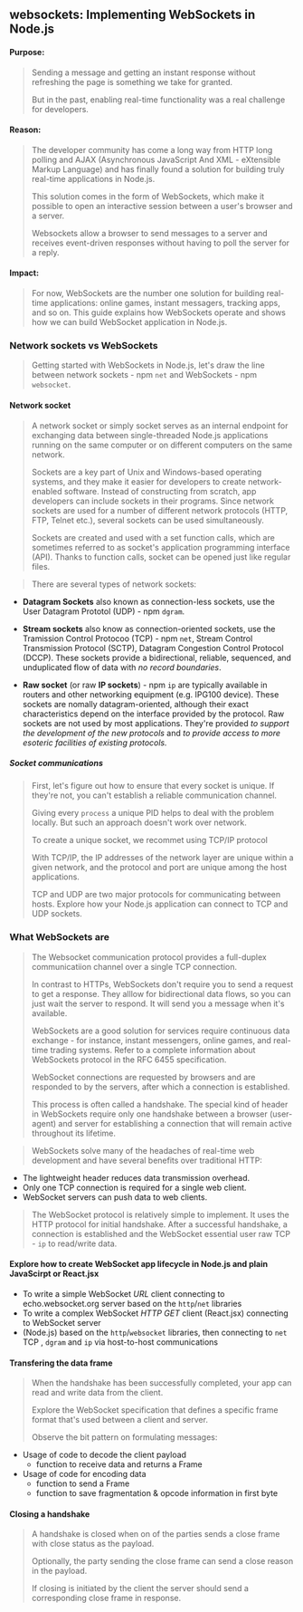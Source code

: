 ## websockets: Implementing WebSockets in Node.js
#### Purpose:
> Sending a message and getting an instant response without refreshing the page is something we take for granted. 
>
> But in the past, enabling real-time functionality was a real challenge for developers. 

#### Reason:
> The developer community has come a long way from HTTP long polling and AJAX (Asynchronous JavaScript And XML - eXtensible Markup Language) and has finally found a solution for building truly real-time applications in Node.js.
>
> This solution comes in the form of WebSockets, which make it possible to open an interactive session between a user's browser and a server. 
>
> Websockets allow a browser to send messages to a server and receives event-driven responses without having to poll the server for a reply.

#### Impact:
> For now, WebSockets are the number one solution for building real-time applications: online games, instant messagers, tracking apps, and so on. This guide explains how WebSockets operate and shows how we can build WebSocket application in Node.js.

### Network sockets vs WebSockets
> Getting started with WebSockets in Node.js, let's draw the line between network sockets - npm `net` and WebSockets - npm `websocket`.

#### Network socket
> A network socket or simply socket serves as an internal endpoint for exchanging data between single-threaded Node.js applications running on the same computer or on different computers on the same network.
>
> Sockets are a key part of Unix and Windows-based operating systems, and they make it easier for developers to create network-enabled software. Instead of constructing from scratch, app developers can include sockets in their programs. Since network sockets are used for a number of different network protocols (HTTP, FTP, Telnet etc.), several sockets can be used simultaneously.
>
> Sockets are created and used with a set function calls, which are sometimes referred to as socket's application programming interface (API). Thanks to function calls, socket can be opened just like regular files.

> There are several types of network sockets:
- **Datagram Sockets** also known as connection-less sockets, use the User Datagram Prototol (UDP) - npm `dgram`.
  
- **Stream sockets** also know as connection-oriented sockets, use the Tramission Control Protocoo (TCP) - npm `net`, Stream Control Transmission Protocol (SCTP), Datagram Congestion Control Protocol (DCCP). These sockets provide a bidirectional, reliable, sequenced, and unduplicated flow of data with *no record boundaries*.
  
- **Raw socket** (or raw **IP sockets**) - npm `ip` are typically available in routers and other networking equipment (e.g. IPG100 device). These sockets are nomally datagram-oriented, although their exact characteristics depend on the interface provided by the protocol. Raw sockets are not used by most applications. They're provided *to support the development of the new protocols* and *to provide access to more esoteric facilities of existing protocols.* 

##### Socket communications
> First, let's figure out how to ensure that every socket is unique. If they're not, you can't establish a reliable communication channel.
>
> Giving every `process` a unique PID helps to deal with the problem locally. But such an approach doesn't work over network.
>
> To create a unique socket, we recommet using TCP/IP protocol
>
> With TCP/IP, the IP addresses of the network layer are unique within a given network, and the protocol and port are unique among the host applications.
>
> TCP and UDP are two major protocols for communicating between hosts. Explore how your Node.js application can connect to TCP and UDP sockets.

### What WebSockets are
> The Websocket communication protocol provides a full-duplex communicatiion channel over a single TCP connection.
>
> In contrast to HTTPs, WebSockets don't require you to send a request to get a response. They alllow for bidirectional data flows, so you can just wait the server to respond. It will send you a message when it's available.
>
> WebSockets are a good solution for services require continuous data exchange - for instance, instant messengers, online games, and real-time trading systems. Refer to a complete information about WebSockets protocol in the RFC 6455 specification.
>
> WebSocket connections are requested by browsers and are responded to by the servers, after which a connection is established.
>
> This process is often called a handshake. The special kind of header in WebSockets require only one handshake between a browser (user-agent) and server for establishing a connection that will remain active throughout its lifetime.

> WebSockets solve many of the headaches of real-time web development and have several benefits over traditional HTTP:
  - The lightweight header reduces data transmission overhead.
  - Only one TCP connection is required for a single web client.
  - WebSocket servers can push data to web clients.

> The WebSocket protocol is relatively simple to implement. It uses the HTTP protocol for initial handshake. After a successful handshake, a connection is established and the WebSocket essential user raw TCP - `ip` to read/write data.

#### Explore how to create WebSocket app lifecycle in Node.js and plain JavaScirpt or React.jsx
  - To write a simple WebSocket *URL* client connecting to echo.websocket.org server  based on the `http`/`net` libraries
  - To write a complex WebSocket *HTTP GET* client (React.jsx) connecting to WebSocket server
  - (Node.js) based on the `http`/`websocket` libraries, then connecting to `net` TCP , `dgram` and `ip` via host-to-host communications

#### Transfering the data frame
> When the handshake has been successfully completed, your app can read and write data from the client.
>
> Explore the WebSocket specification that defines a specific frame format that's used between a client and server. 
>
> Observe the bit pattern on formulating messages:
  - Usage of code to decode the client payload
    - function to receive data and returns a Frame   
  - Usage of code for encoding data
    - function to send a Frame
    - function to save fragmentation & opcode information in first byte
  
#### Closing a handshake
> A handshake is closed when on of the parties sends a close frame with close status as the payload.
>
> Optionally, the party sending the close frame can send a close reason in the payload.
>
> If closing is initiated by the client the server should send a corresponding close frame in response.
